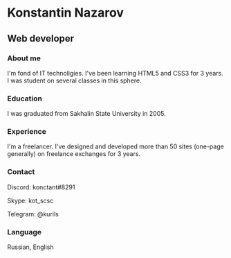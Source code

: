 # Konstantin Nazarov
## Web developer

### About me
I'm fond of IT technoligies. I've been learning HTML5 and CSS3 for 3 years. I was student on several classes in this sphere.

### Education
I was graduated from Sakhalin State University in 2005.

### Experience
I'm a freelancer. I've designed and developed more than 50 sites (one-page generally) on freelance exchanges for 3 years.

### Contact
Discord: konctant#8291

Skype: kot_scsc

Telegram: @kurils

### Language
Russian, English

